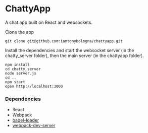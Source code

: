 ChattyApp
=====================

A chat app built on React and websockets.


Clone the app

```
git clone git@github.com:iamtonybologna/chattyapp.git
```

Install the dependencies and start the websocket server (in the chatty_server folder), then the main server (in the chattyapp folder).

```
npm install
cd chatty_server
node server.js
cd ..
npm start
open http://localhost:3000
```

### Dependencies

* React
* Webpack
* [babel-loader](https://github.com/babel/babel-loader)
* [webpack-dev-server](https://github.com/webpack/webpack-dev-server)
